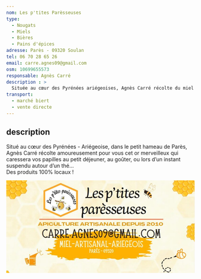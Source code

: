 ```yaml
---
nom: Les p'tites Parèsseuses
type: 
  - Nougats
  - Miels
  - Bières
  - Pains d'épices
adresse: Parès - 09320 Soulan
tel: 06 70 28 65 26
email: carre.agnes09@gmail.com
osm: 10699655573
responsable: Agnès Carré
description : >
  Située au cœur des Pyrénées ariégeoises, Agnès Carré récolte du miel artisanal dans le petit hameau de Parès. Son miel 100% local est idéal pour sublimer vos petits déjeuners, vos goûters, ou pour accompagner un moment de détente autour d'un thé.
transport:
  - marché biert
  - vente directe
---
```


## description

Situé au cœur des Pyrénées - Ariégeoise, dans le petit hameau de Parès,
Agnès Carré récolte amoureusement pour vous cet or merveilleux qui
caressera vos papilles au petit déjeuner, au goûter, ou lors d’un instant suspendu autour d’un thé...  
Des produits 100% locaux !

![Les p'tites Parèsseuses](./media/p-tites-paresseuses.jpg)
